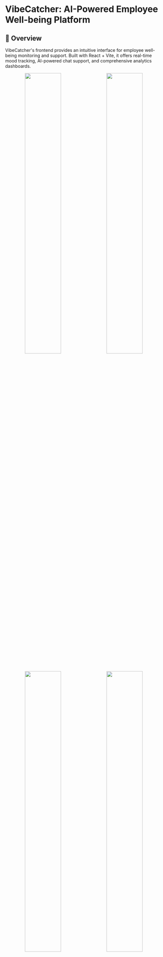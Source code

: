 # VibeCatcher: AI-Powered Employee Well-being Platform

## 🎯 Overview

VibeCatcher's frontend provides an intuitive interface for employee well-being monitoring and support. Built with React + Vite, it offers real-time mood tracking, AI-powered chat support, and comprehensive analytics dashboards.

<!-- First row of images -->
<p align="center">
  <img src="assets/dashboard-overview.png" width="48%" />
  &nbsp; &nbsp;
  <img src="assets/chat-interface.png" width="48%" />
</p>

<!-- Adding vertical space -->
<br>

<!-- Second row of images -->
<p align="center">
  <img src="assets/analytics-dashboard.png" width="48%" />
  &nbsp; &nbsp;
  <img src="assets/mentor-portal.png" width="48%" />
</p>

## 🚀 Quick Setup

### Prerequisites

- Node.js 18+
- npm/yarn/pnpm

### Environment Setup

Create `.env` file:

```env
VITE_API_URL=your_backend_url
VITE_WEBSOCKET_URL=your_websocket_url
VITE_AUTH_KEY=your_auth_key
```

### Installation

```bash
# Using npm
npm install
npm run dev

# Using yarn
yarn
yarn dev

# Using pnpm
pnpm install
pnpm dev
```

### Docker Deployment

```bash
docker compose up --build -d
docker compose ps
docker compose logs -f
```

## 📁 Project Structure

```
src/
├── assets/              # Static files
├── components/          # Reusable components
│   ├── common/         # Shared components
│   ├── dashboard/      # Dashboard components
│   └── chat/          # Chat interface components
├── pages/              # Page components
├── context/            # React context
├── hooks/              # Custom hooks
├── services/           # API services
├── store/              # State management
├── styles/             # Global styles
└── utils/              # Helper functions
```

## 🎨 Features

### Employee Dashboard
- Real-time mood tracking
- Performance metrics visualization
- Leave management interface
- Activity monitoring

### Chat Interface
- AI-powered conversation
- Real-time message updates
- Emoji support

### Analytics Dashboard
- Comprehensive well-being metrics
- Team performance tracking
- Trend analysis
- Custom report generation

### Mentor Portal
- Case management
- Employee progress tracking
- Communication tools
- Resource management

## 🔐 Security Features

- JWT authentication
- Role-based access control
- API request encryption
